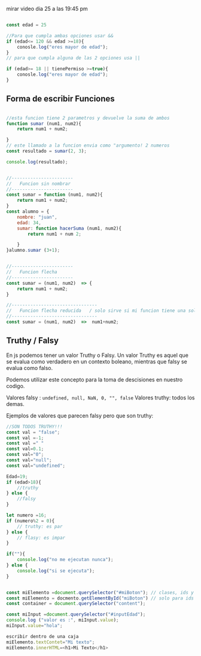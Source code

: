 mirar video dia 25 a las 19:45 pm

``` js

const edad = 25

//Para que cumpla ambas opciones usar &&
if (edad<= 120 && edad >=18){
    conosle.log("eres mayor de edad");
}
// para que cumpla alguna de las 2 opciones usa || 

if (edad>= 18 || tienePermiso >=true){
    conosle.log("eres mayor de edad");
}
```

## Forma de escribir Funciones

```js

//esta funcion tiene 2 parametros y devuelve la suma de ambos
function sumar (num1, num2){
    return num1 + num2;

}
// este llamado a la funcion envia como "argumento! 2 numeros
const resultado = sumar(2, 3);

console.log(resultado);


//-----------------------
//   Funcion sin nombrar
//-----------------------
const sumar = function (num1, num2){
    return num1 + num2;
}
const alumno = {
    nombre: "juan",
    edad: 34,
    sumar: function hacerSuma (num1, num2){
        return num1 + num 2;

    }
}alumno.sumar (3+1);


//-----------------------
//   Funcion flecha
//-----------------------
const sumar = (num1, num2)  => {
    return num1 + num2;
}

//--------------------------------
//   Funcion flecha reducida   / solo sirve si mi funcion tiene una sola linea. y esa linea es la de return
//--------------------------------
const sumar = (num1, num2)  =>  num1+num2;

```

## Truthy / Falsy

En js podemos tener un valor Truthy o Falsy.
 Un valor Truthy es aquel que se evalua como verdadero en un contexto boleano, mientras que falsy se evalua como falso.

Podemos utilizar este concepto para la toma de descisiones en nuestro codigo.

Valores falsy : `undefined, null, NaN, 0, "", false`
Valores truthy: todos los demas.


Ejemplos de valores que parecen falsy pero que son truthy:

```js 
//SON TODOS TRUTHY!!!
const val = "false";
const val =-1;
const val =" "
const val=0.1;
const val="0";
const val="null";
const val="undefined";
```
```js
Edad=19;
if (edad>18){
    //truthy
} else {
    //falsy
}

let numero =16;
if (numero%2 = 0){
    // truthy: es par
} else {
    // flasy: es impar
}

if(""){
    console.log("no me ejecutan nunca");
} else {
    console.log("si se ejecuta");
}


```
```js

const miElemento =document.querySelector("#miBoton"); // clases, ids y tags
const miElemento = docmento.getElementById("miBoton") // solo para ids
const container = document.querySelector("content");

const miInput =document.querySelector("#inputEdad");
console.log ("valor es :", miInput.value);
miInput.value="hola";

escribir dentro de una caja
miElemento.textContet="Mi texto";
miElemento.innerHTML=<h1>Mi Texto</h1>



```